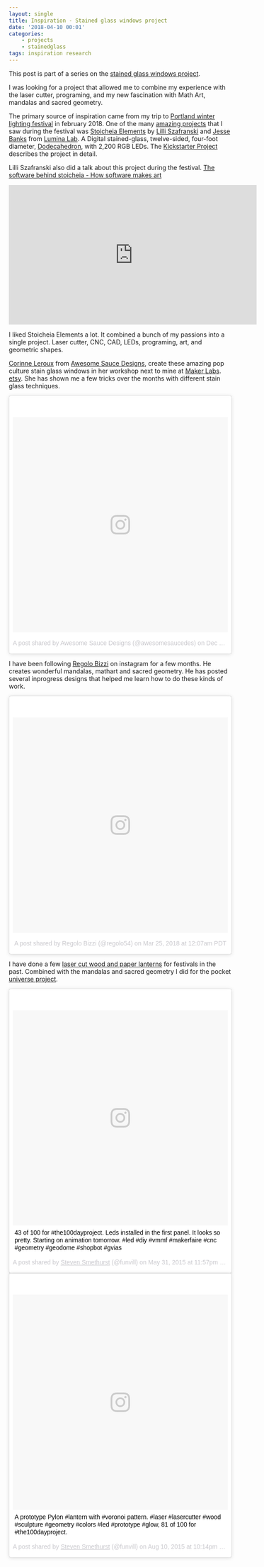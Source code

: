 ```yaml
---
layout: single
title: Inspiration - Stained glass windows project
date: '2018-04-10 00:01'
categories:
    - projects
    - stainedglass
tags: inspiration research
---
```


This post is part of a series on the [stained glass windows project](/projects/2018-stained-glass-window). 

I was looking for a project that allowed me to combine my experience with the laser cutter, programing, and my new fascination with Math Art, mandalas and sacred geometry. 

The primary source of inspiration came from my trip to [Portland winter lighting festival](https://www.pdxwlf.com/2018-festival) in february 2018. One of the many [amazing projects](https://www.instagram.com/p/BfHMFCvB2TA/?taken-by=funvill) that I saw during the festival was [Stoicheia Elements](https://www.pdxwlf.com/b41) by [Lilli Szafranski](https://github.com/lillialexis) and [Jesse Banks](https://github.com/jbanks2) from [Lumina Lab](https://www.luminalabpdx.com/stoicheia-elements/). A Digital stained-glass, twelve-sided, four-foot diameter, [Dodecahedron](https://en.wikipedia.org/wiki/Dodecahedron), with 2,200 RGB LEDs. The [Kickstarter Project](https://www.kickstarter.com/projects/620607414/stoicheia-elements-digital-stained-glass-art-insta) describes the project in detail.

Lilli Szafranski also did a talk about this project during the festival. [The software behind stoicheia - How software makes art](https://www.pdxwlf.com/szafranski) 

<iframe width="560" height="315" src="https://www.youtube.com/embed/Qu6uhI93SkI" frameborder="0" allow="autoplay; encrypted-media" allowfullscreen></iframe> 

I liked Stoicheia Elements a lot. It combined a bunch of my passions into a single project. Laser cutter, CNC, CAD, LEDs, programing, art, and geometric shapes. 

[Corinne Leroux](https://www.instagram.com/awesomesaucedes/) from [Awesome Sauce Designs](http://awesomesaucedesigns.com/), create these amazing pop culture stain glass windows in her workshop next to mine at [Maker Labs](http://www.makerlabs.com/). [etsy](https://www.etsy.com/shop/awesomesaucedesigns). She has shown me a few tricks over the months with different stain glass techniques. 

<blockquote class="instagram-media" data-instgrm-permalink="https://www.instagram.com/p/Bc54ugugnUF/" data-instgrm-version="8" style=" background:#FFF; border:0; border-radius:3px; box-shadow:0 0 1px 0 rgba(0,0,0,0.5),0 1px 10px 0 rgba(0,0,0,0.15); margin: 1px; max-width:658px; padding:0; width:99.375%; width:-webkit-calc(100% - 2px); width:calc(100% - 2px);"><div style="padding:8px;"> <div style=" background:#F8F8F8; line-height:0; margin-top:40px; padding:50.0% 0; text-align:center; width:100%;"> <div style=" background:url(data:image/png;base64,iVBORw0KGgoAAAANSUhEUgAAACwAAAAsCAMAAAApWqozAAAABGdBTUEAALGPC/xhBQAAAAFzUkdCAK7OHOkAAAAMUExURczMzPf399fX1+bm5mzY9AMAAADiSURBVDjLvZXbEsMgCES5/P8/t9FuRVCRmU73JWlzosgSIIZURCjo/ad+EQJJB4Hv8BFt+IDpQoCx1wjOSBFhh2XssxEIYn3ulI/6MNReE07UIWJEv8UEOWDS88LY97kqyTliJKKtuYBbruAyVh5wOHiXmpi5we58Ek028czwyuQdLKPG1Bkb4NnM+VeAnfHqn1k4+GPT6uGQcvu2h2OVuIf/gWUFyy8OWEpdyZSa3aVCqpVoVvzZZ2VTnn2wU8qzVjDDetO90GSy9mVLqtgYSy231MxrY6I2gGqjrTY0L8fxCxfCBbhWrsYYAAAAAElFTkSuQmCC); display:block; height:44px; margin:0 auto -44px; position:relative; top:-22px; width:44px;"></div></div><p style=" color:#c9c8cd; font-family:Arial,sans-serif; font-size:14px; line-height:17px; margin-bottom:0; margin-top:8px; overflow:hidden; padding:8px 0 7px; text-align:center; text-overflow:ellipsis; white-space:nowrap;"><a href="https://www.instagram.com/p/Bc54ugugnUF/" style=" color:#c9c8cd; font-family:Arial,sans-serif; font-size:14px; font-style:normal; font-weight:normal; line-height:17px; text-decoration:none;" target="_blank">A post shared by Awesome Sauce Designs (@awesomesaucedes)</a> on <time style=" font-family:Arial,sans-serif; font-size:14px; line-height:17px;" datetime="2017-12-20T00:47:41+00:00">Dec 19, 2017 at 4:47pm PST</time></p></div></blockquote> <script async defer src="//www.instagram.com/embed.js"></script> 

I have been following [Regolo Bizzi](https://www.instagram.com/regolo54/) on instagram for a few months. He creates wonderful mandalas, mathart and sacred geometry. He has posted several inprogress designs that helped me learn how to do these kinds of work.

<blockquote class="instagram-media" data-instgrm-permalink="https://www.instagram.com/p/BgvLwFvlehO/" data-instgrm-version="8" style=" background:#FFF; border:0; border-radius:3px; box-shadow:0 0 1px 0 rgba(0,0,0,0.5),0 1px 10px 0 rgba(0,0,0,0.15); margin: 1px; max-width:658px; padding:0; width:99.375%; width:-webkit-calc(100% - 2px); width:calc(100% - 2px);"><div style="padding:8px;"> <div style=" background:#F8F8F8; line-height:0; margin-top:40px; padding:50.0% 0; text-align:center; width:100%;"> <div style=" background:url(data:image/png;base64,iVBORw0KGgoAAAANSUhEUgAAACwAAAAsCAMAAAApWqozAAAABGdBTUEAALGPC/xhBQAAAAFzUkdCAK7OHOkAAAAMUExURczMzPf399fX1+bm5mzY9AMAAADiSURBVDjLvZXbEsMgCES5/P8/t9FuRVCRmU73JWlzosgSIIZURCjo/ad+EQJJB4Hv8BFt+IDpQoCx1wjOSBFhh2XssxEIYn3ulI/6MNReE07UIWJEv8UEOWDS88LY97kqyTliJKKtuYBbruAyVh5wOHiXmpi5we58Ek028czwyuQdLKPG1Bkb4NnM+VeAnfHqn1k4+GPT6uGQcvu2h2OVuIf/gWUFyy8OWEpdyZSa3aVCqpVoVvzZZ2VTnn2wU8qzVjDDetO90GSy9mVLqtgYSy231MxrY6I2gGqjrTY0L8fxCxfCBbhWrsYYAAAAAElFTkSuQmCC); display:block; height:44px; margin:0 auto -44px; position:relative; top:-22px; width:44px;"></div></div><p style=" color:#c9c8cd; font-family:Arial,sans-serif; font-size:14px; line-height:17px; margin-bottom:0; margin-top:8px; overflow:hidden; padding:8px 0 7px; text-align:center; text-overflow:ellipsis; white-space:nowrap;"><a href="https://www.instagram.com/p/BgvLwFvlehO/" style=" color:#c9c8cd; font-family:Arial,sans-serif; font-size:14px; font-style:normal; font-weight:normal; line-height:17px; text-decoration:none;" target="_blank">A post shared by Regolo Bizzi (@regolo54)</a> on <time style=" font-family:Arial,sans-serif; font-size:14px; line-height:17px;" datetime="2018-03-25T07:07:51+00:00">Mar 25, 2018 at 12:07am PDT</time></p></div></blockquote> <script async defer src="//www.instagram.com/embed.js"></script>

I have done a few [laser cut wood and paper lanterns](/day-81-voronoi-tower) for festivals in the past. Combined with the mandalas and sacred geometry I did for the pocket [universe project](/projects/2015-pocketuniverse). 

<blockquote class="instagram-media" data-instgrm-captioned data-instgrm-permalink="https://www.instagram.com/p/3YJYMhA5ZT/" data-instgrm-version="8" style=" background:#FFF; border:0; border-radius:3px; box-shadow:0 0 1px 0 rgba(0,0,0,0.5),0 1px 10px 0 rgba(0,0,0,0.15); margin: 1px; max-width:658px; padding:0; width:99.375%; width:-webkit-calc(100% - 2px); width:calc(100% - 2px);"><div style="padding:8px;"> <div style=" background:#F8F8F8; line-height:0; margin-top:40px; padding:50.0% 0; text-align:center; width:100%;"> <div style=" background:url(data:image/png;base64,iVBORw0KGgoAAAANSUhEUgAAACwAAAAsCAMAAAApWqozAAAABGdBTUEAALGPC/xhBQAAAAFzUkdCAK7OHOkAAAAMUExURczMzPf399fX1+bm5mzY9AMAAADiSURBVDjLvZXbEsMgCES5/P8/t9FuRVCRmU73JWlzosgSIIZURCjo/ad+EQJJB4Hv8BFt+IDpQoCx1wjOSBFhh2XssxEIYn3ulI/6MNReE07UIWJEv8UEOWDS88LY97kqyTliJKKtuYBbruAyVh5wOHiXmpi5we58Ek028czwyuQdLKPG1Bkb4NnM+VeAnfHqn1k4+GPT6uGQcvu2h2OVuIf/gWUFyy8OWEpdyZSa3aVCqpVoVvzZZ2VTnn2wU8qzVjDDetO90GSy9mVLqtgYSy231MxrY6I2gGqjrTY0L8fxCxfCBbhWrsYYAAAAAElFTkSuQmCC); display:block; height:44px; margin:0 auto -44px; position:relative; top:-22px; width:44px;"></div></div> <p style=" margin:8px 0 0 0; padding:0 4px;"> <a href="https://www.instagram.com/p/3YJYMhA5ZT/" style=" color:#000; font-family:Arial,sans-serif; font-size:14px; font-style:normal; font-weight:normal; line-height:17px; text-decoration:none; word-wrap:break-word;" target="_blank">43 of 100 for #the100dayproject. Leds installed in the first panel. It looks so pretty. Starting on animation tomorrow. #led #diy #vmmf #makerfaire #cnc #geometry #geodome #shopbot #gvias</a></p> <p style=" color:#c9c8cd; font-family:Arial,sans-serif; font-size:14px; line-height:17px; margin-bottom:0; margin-top:8px; overflow:hidden; padding:8px 0 7px; text-align:center; text-overflow:ellipsis; white-space:nowrap;">A post shared by <a href="https://www.instagram.com/funvill/" style=" color:#c9c8cd; font-family:Arial,sans-serif; font-size:14px; font-style:normal; font-weight:normal; line-height:17px;" target="_blank"> Steven Smethurst</a> (@funvill) on <time style=" font-family:Arial,sans-serif; font-size:14px; line-height:17px;" datetime="2015-06-01T06:57:25+00:00">May 31, 2015 at 11:57pm PDT</time></p></div></blockquote> <script async defer src="//www.instagram.com/embed.js"></script>

<blockquote class="instagram-media" data-instgrm-captioned data-instgrm-permalink="https://www.instagram.com/p/6OyE5wg5fo/" data-instgrm-version="8" style=" background:#FFF; border:0; border-radius:3px; box-shadow:0 0 1px 0 rgba(0,0,0,0.5),0 1px 10px 0 rgba(0,0,0,0.15); margin: 1px; max-width:658px; padding:0; width:99.375%; width:-webkit-calc(100% - 2px); width:calc(100% - 2px);"><div style="padding:8px;"> <div style=" background:#F8F8F8; line-height:0; margin-top:40px; padding:50.0% 0; text-align:center; width:100%;"> <div style=" background:url(data:image/png;base64,iVBORw0KGgoAAAANSUhEUgAAACwAAAAsCAMAAAApWqozAAAABGdBTUEAALGPC/xhBQAAAAFzUkdCAK7OHOkAAAAMUExURczMzPf399fX1+bm5mzY9AMAAADiSURBVDjLvZXbEsMgCES5/P8/t9FuRVCRmU73JWlzosgSIIZURCjo/ad+EQJJB4Hv8BFt+IDpQoCx1wjOSBFhh2XssxEIYn3ulI/6MNReE07UIWJEv8UEOWDS88LY97kqyTliJKKtuYBbruAyVh5wOHiXmpi5we58Ek028czwyuQdLKPG1Bkb4NnM+VeAnfHqn1k4+GPT6uGQcvu2h2OVuIf/gWUFyy8OWEpdyZSa3aVCqpVoVvzZZ2VTnn2wU8qzVjDDetO90GSy9mVLqtgYSy231MxrY6I2gGqjrTY0L8fxCxfCBbhWrsYYAAAAAElFTkSuQmCC); display:block; height:44px; margin:0 auto -44px; position:relative; top:-22px; width:44px;"></div></div> <p style=" margin:8px 0 0 0; padding:0 4px;"> <a href="https://www.instagram.com/p/6OyE5wg5fo/" style=" color:#000; font-family:Arial,sans-serif; font-size:14px; font-style:normal; font-weight:normal; line-height:17px; text-decoration:none; word-wrap:break-word;" target="_blank">A prototype Pylon #lantern with #voronoi pattern. #laser #lasercutter #wood #sculpture #geometry #colors #led #prototype #glow, 81 of 100 for #the100dayproject.</a></p> <p style=" color:#c9c8cd; font-family:Arial,sans-serif; font-size:14px; line-height:17px; margin-bottom:0; margin-top:8px; overflow:hidden; padding:8px 0 7px; text-align:center; text-overflow:ellipsis; white-space:nowrap;">A post shared by <a href="https://www.instagram.com/funvill/" style=" color:#c9c8cd; font-family:Arial,sans-serif; font-size:14px; font-style:normal; font-weight:normal; line-height:17px;" target="_blank"> Steven Smethurst</a> (@funvill) on <time style=" font-family:Arial,sans-serif; font-size:14px; line-height:17px;" datetime="2015-08-11T05:14:49+00:00">Aug 10, 2015 at 10:14pm PDT</time></p></div></blockquote> <script async defer src="//www.instagram.com/embed.js"></script>
